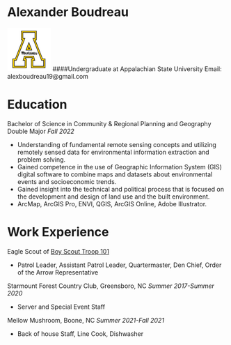 Alexander Boudreau
=
<img src="appstate-200x200.png" width="100"/>
####Undergraduate at Appalachian State University
Email: alexboudreau19@gmail.com

Education
=
Bachelor of Science in Community & Regional Planning and Geography Double Major                     *Fall 2022*
- Understanding of fundamental remote sensing concepts and utilizing remotely sensed data
for environmental information extraction and problem solving.
- Gained competence in the use of Geographic Information System (GIS) digital software to combine maps and datasets about environmental events and socioeconomic trends.
- Gained insight into the technical and political process that is focused on the development and
design of land use and the built environment.
- ArcMap, ArcGIS Pro, ENVI, QGIS, ArcGIS Online, Adobe Illustrator.

Work Experience
=
Eagle Scout of [Boy Scout Troop 101](https://gsotroop-101.trooptrack.com/share/pages/16601)
- Patrol Leader, Assistant Patrol Leader, Quartermaster, Den Chief, Order of the Arrow Representative

Starmount Forest Country Club, Greensboro, NC *Summer 2017-Summer 2020*
- Server and Special Event Staff

Mellow Mushroom, Boone, NC *Summer 2021-Fall 2021*
- Back of house Staff, Line Cook, Dishwasher

